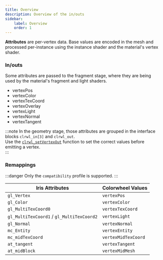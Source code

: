 ```yaml
---
title: Overview
description: Overview of the in/outs
sidebar:
    label: Overview
    order: 1
---
```


**Attributes** are per-vertex data. Base values are encoded in the mesh and processed per-instance using the instance shader and the material's vertex shader.  

### In/outs

Some attributes are passed to the fragment stage, where they are being used by the material's fragment and light shaders.

- vertexPos
- vertexColor
- vertexTexCoord
- vertexOverlay
- vertexLight
- vertexNormal
- vertexTangent

:::note
In the geometry stage, those attributes are grouped in the interface blocks `clrwl_in[3]` and `clrwl_out`.  
Use the [`clrwl_setVertexOut`](/colorwheel/reference/miscellaneous/functions/) function to set the correct values before emitting a vertex.  
:::

### Remappings

:::danger
Only the `compatibility` profile is supported.
:::

Iris Attributes                             | Colorwheel Values
--------------------------------------------|-----------------------
`gl_Vertex`                                 | `vertexPos`
`gl_Color`                                  | `vertexColor`
`gl_MultiTexCoord0`                         | `vertexTexCoord`
`gl_MultiTexCoord1` / `gl_MultiTexCoord2`   | `vertexLight`
`gl_Normal`                                 | `vertexNormal`
`mc_Entity`                                 | `vertexEntity`
`mc_midTexCoord`                            | `vertexMidTexCoord`
`at_tangent`                                | `vertexTangent`
`at_midBlock`                               | `vertexMidMesh`
